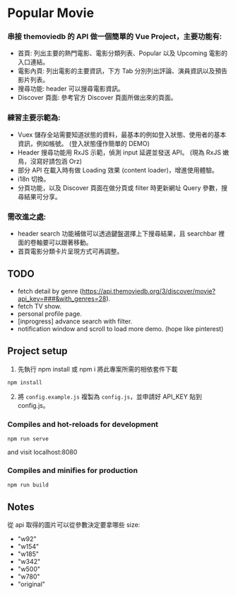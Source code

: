 # Popular Movie

### 串接 themoviedb 的 API 做一個簡單的 Vue Project，主要功能有:

* 首頁: 列出主要的熱門電影、電影分類列表、Popular 以及 Upcoming 電影的入口連結。
* 電影內頁: 列出電影的主要資訊，下方 Tab 分別列出評論、演員資訊以及預告影片列表。
* 搜尋功能: header 可以搜尋電影資訊。
* Discover 頁面: 參考官方 Discover 頁面所做出來的頁面。

### 練習主要示範為:

* Vuex 儲存全站需要知道狀態的資料，最基本的例如登入狀態、使用者的基本資訊，例如帳號。 (登入狀態僅作簡單的 DEMO)
* Header 搜尋功能用 RxJS 示範，偵測 input 延遲並發送 API。 (現為 RxJS 嫩鳥，沒寫好請包涵 Orz)
* 部分 API 在載入時有做 Loading 效果 (content loader)，增進使用體驗。
* i18n 切換。
* 分頁功能，以及 Discover 頁面在做分頁或 filter 時更新網址 Query 參數，搜尋結果可分享。


### 需改進之處:
* header search 功能補做可以透過鍵盤選擇上下搜尋結果，且 searchbar 裡面的卷軸要可以跟著移動。
* 首頁電影分類卡片呈現方式可再調整。


## TODO

* fetch detail by genre (https://api.themoviedb.org/3/discover/movie?api_key=###&with_genres=28).
* fetch TV show.
* personal profile page.
* [inprogress] advance search with filter.
* notification window and scroll to load more demo. (hope like pinterest)

## Project setup

1. 先執行 npm install 或 npm i 將此專案所需的相依套件下載

```
npm install
```

2. 將 `config.example.js` 複製為 `config.js`，並申請好 API_KEY 貼到 config.js。


### Compiles and hot-reloads for development

```
npm run serve
```

and visit localhost:8080

### Compiles and minifies for production

```
npm run build
```


## Notes

從 api 取得的圖片可以從參數決定要拿哪些 size:

* "w92"
* "w154"
* "w185"
* "w342"
* "w500"
* "w780"
* "original"

